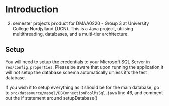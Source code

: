 # Introduction
2. semester projects product for DMAA0220 - Group 3 at University College Nordjylland (UCN).
This is a Java project, utilising multithreading, databases, and a multi-tier architecture.

## Setup
You will need to setup the credentials to your Microsoft SQL Server in ``res/config.properties``. Please be aware that upon running the application it will not setup the database schema automatically unless it's the test database.

If you wish it to setup everything as it should be for the main database, go to ``src/datasource/mssql/DBConnectionPoolMsSql.java`` line 46, and comment out the if statement around setupDatabase()
